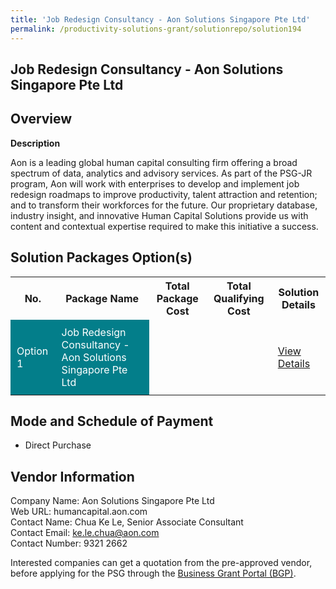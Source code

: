 ```yaml
---
title: 'Job Redesign Consultancy - Aon Solutions Singapore Pte Ltd'
permalink: /productivity-solutions-grant/solutionrepo/solution194
---
```


## Job Redesign Consultancy - Aon Solutions Singapore Pte Ltd

## Overview

**Description**

Aon is a leading global human capital consulting firm offering a broad spectrum of data, analytics and advisory services. As part of the PSG-JR program, Aon will work with enterprises to develop and implement job redesign roadmaps to improve productivity, talent attraction and retention; and to transform their workforces for the future. Our proprietary database, industry insight, and innovative Human Capital Solutions provide us with content and contextual expertise required to make this initiative a success.

## Solution Packages Option(s)

<table>
<tr>
<th><b>No.</b></th>
<th><b>Package Name</b></th>
<th><b>Total Package Cost</b></th>
<th><b>Total Qualifying Cost</b></th>
<th><b>Solution Details</b></th>
</tr>
<tr>
<td style='padding: 10px; background-color: #037E8A; color: #FFFFFF;'>Option 1</td>
<td style='padding: 10px; background-color: #037E8A; color: #FFFFFF;'>Job Redesign Consultancy - Aon Solutions Singapore Pte Ltd</td>
<td style='padding: 10px;'> </td>
<td style='padding: 10px;'> </td>
<td style='padding: 10px;'><a href='/images/psg/Aon_PSG_JR_Case_Studies_GoBusiness.pdf' target='_blank'>View Details</a></td>
</tr>
</table>

## Mode and Schedule of Payment

 - Direct Purchase

## Vendor Information

 Company Name: Aon Solutions Singapore Pte Ltd<br>Web URL: humancapital.aon.com<br>Contact Name: Chua Ke Le, Senior Associate Consultant<br>Contact Email: ke.le.chua@aon.com<br>Contact Number: 9321 2662

Interested companies can get a quotation from the pre-approved vendor, before applying for the PSG through the <a href='https://www.businessgrants.gov.sg/' target='_blank' rel='noopener'>Business Grant Portal (BGP)</a>.

<script src="/jquery/resize-tables.js"></script>

